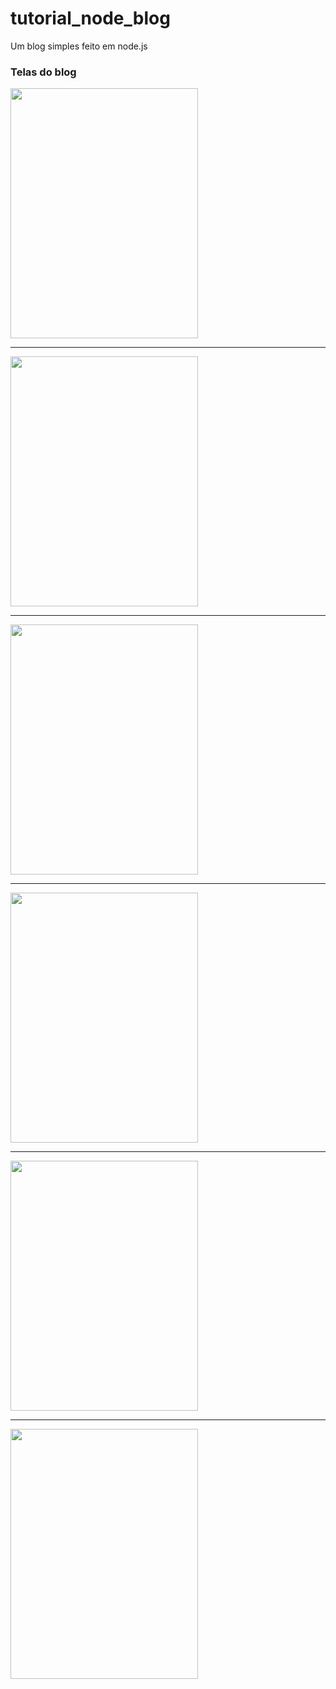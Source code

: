 # tutorial_node_blog

Um blog simples feito em node.js

### Telas do blog
<img src="https://github.com/gguilhermepires/tutorial_node_blog/blob/master/telas/tela01.jpeg" width="300" height="400" >
<hr>
<img src="https://github.com/gguilhermepires/tutorial_node_blog/blob/master/telas/tela02.jpeg"  width="300" height="400" >
<hr>
<img src="https://github.com/gguilhermepires/tutorial_node_blog/blob/master/telas/tela03.jpeg"  width="300" height="400" >
<hr>
<img src="https://github.com/gguilhermepires/tutorial_node_blog/blob/master/telas/tela04.jpeg"  width="300" height="400" >
<hr>
<img src="https://github.com/gguilhermepires/tutorial_node_blog/blob/master/telas/tela05.jpeg"  width="300" height="400" >
<hr>
<img src="https://github.com/gguilhermepires/tutorial_node_blog/blob/master/telas/tela06.jpeg"  width="300" height="400" >
